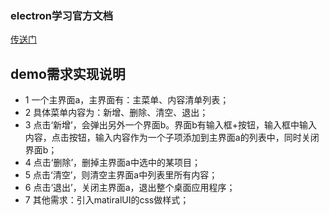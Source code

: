 <!--
 * @Descripttion: 
 * @version: 
 * @Author: wenq
 * @Date: 2020-03-07 13:07:01
 * @LastEditors: wenq
 * @LastEditTime: 2020-03-10 22:40:39
 -->

### electron学习官方文档
[传送门](https://www.electronjs.org/docs/tutorial/first-app)

## demo需求实现说明
- 1 一个主界面a，主界面有：主菜单、内容清单列表；
- 2 具体菜单内容为：新增、删除、清空、退出；
- 3 点击‘新增’，会弹出另外一个界面b。界面b有输入框+按钮，输入框中输入内容，点击按钮，输入内容作为一个子项添加到主界面a的列表中，同时关闭界面b；
- 4 点击‘删除’，删掉主界面a中选中的某项目；
- 5 点击‘清空’，则清空主界面a中列表里所有内容；
- 6 点击‘退出’，关闭主界面a，退出整个桌面应用程序；
- 7 其他需求：引入matiralUI的css做样式；